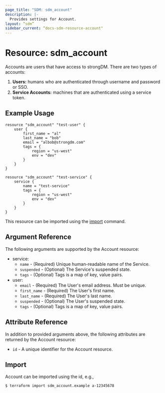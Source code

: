 ```yaml
---
page_title: "SDM: sdm_account"
description: |-
  Provides settings for Account.
layout: “sdm”
sidebar_current: “docs-sdm-resource-account"
---
```

# Resource: sdm_account

Accounts are users that have access to strongDM. There are two types of accounts:
 1. **Users:** humans who are authenticated through username and password or SSO.
 2. **Service Accounts:** machines that are authenticated using a service token.
## Example Usage

```hcl
resource "sdm_account" "test-user" {
    user {
        first_name = "al"
        last_name = "bob"
        email = "albob@strongdm.com"
        tags = {
            region = "us-west"
            env = "dev"
        }    
    }
}

resource "sdm_account" "test-service" {
    service {
        name = "test-service"
        tags = {
            region = "us-west"
            env = "dev"
        }    
    }
}
```
This resource can be imported using the [import](https://www.terraform.io/docs/cli/commands/import.html) command.

## Argument Reference
The following arguments are supported by the Account resource:
* service:
	* `name` - (Required) Unique human-readable name of the Service.
	* `suspended` - (Optional) The Service's suspended state.
	* `tags` - (Optional) Tags is a map of key, value pairs.
* user:
	* `email` - (Required) The User's email address. Must be unique.
	* `first_name` - (Required) The User's first name.
	* `last_name` - (Required) The User's last name.
	* `suspended` - (Optional) The User's suspended state.
	* `tags` - (Optional) Tags is a map of key, value pairs.
## Attribute Reference
In addition to provided arguments above, the following attributes are returned by the Account resource:
* `id` - A unique identifier for the Account resource.
## Import
Account can be imported using the id, e.g.,

```
$ terraform import sdm_account.example a-12345678
```
